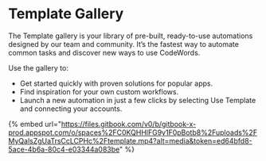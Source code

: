 # Template Gallery

The Template gallery is your library of pre-built, ready-to-use automations designed by our team and community. It’s the fastest way to automate common tasks and discover new ways to use CodeWords.

Use the gallery to:

* Get started quickly with proven solutions for popular apps.
* Find inspiration for your own custom workflows.
* Launch a new automation in just a few clicks by selecting Use Template and connecting your accounts.

{% embed url="https://files.gitbook.com/v0/b/gitbook-x-prod.appspot.com/o/spaces%2FC0KQHHlFG9y1F0pBotb8%2Fuploads%2FMyQalsZgUaTrsCcLCPHc%2Ftemplate.mp4?alt=media&token=ed64bfd8-5ace-4b6a-80c4-e03344a083be" %}
